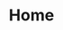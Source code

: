 ---
html_title: Home
layout: 2006_home
old_website: true
permalink: /141.html
published: true
title: Home
---